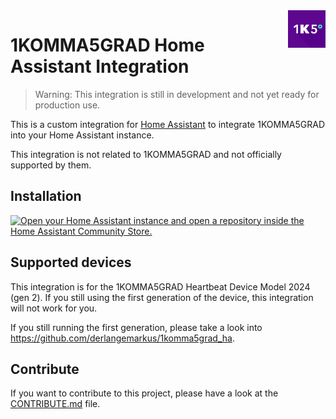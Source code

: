 <img src="https://raw.githubusercontent.com/BirknerAlex/hacs_1komma5grad/main/images/icon.png" alt="1KOMMA5GRAD Logo" title="1KOMMA5GRAD Home Assistant Integration" align="right" height="60" />

# 1KOMMA5GRAD Home Assistant Integration

> Warning: This integration is still in development and not yet ready for production use.

This is a custom integration for [Home Assistant](https://www.home-assistant.io/) to integrate 1KOMMA5GRAD 
into your Home Assistant instance.

This integration is not related to 1KOMMA5GRAD and not officially supported by them.

## Installation

[![Open your Home Assistant instance and open a repository inside the Home Assistant Community Store.](https://my.home-assistant.io/badges/hacs_repository.svg)](https://my.home-assistant.io/redirect/hacs_repository/?owner=BirknerAlex&repository=hacs_1komma5grad)

## Supported devices

This integration is for the 1KOMMA5GRAD Heartbeat Device Model 2024 (gen 2). If you
still using the first generation of the device, this integration will not work for you.

If you still running the first generation, please take a look into https://github.com/derlangemarkus/1komma5grad_ha.

## Contribute

If you want to contribute to this project, please have a look at the [CONTRIBUTE.md](CONTRIBUTE.md) file.
